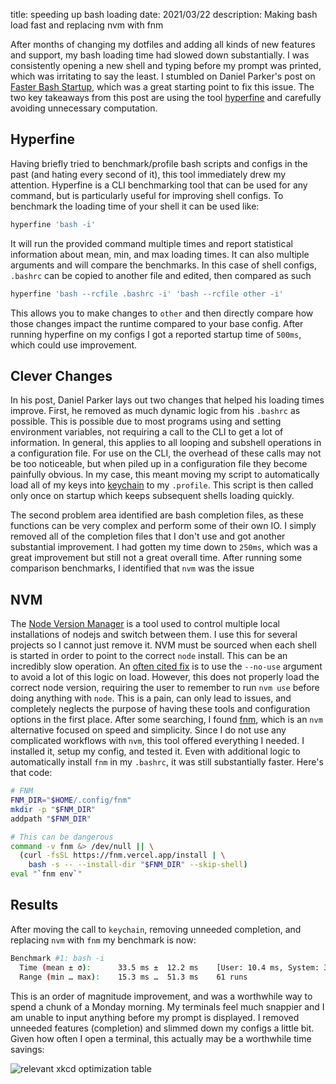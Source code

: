 title: speeding up bash loading
date: 2021/03/22
description: Making bash load fast and replacing nvm with fnm

After months of changing my dotfiles and adding all kinds of new features and
support, my bash loading time had slowed down substantially. I was consistently
opening a new shell and typing before my prompt was printed, which was irritating
to say the least. I stumbled on Daniel Parker's post on
[Faster Bash Startup](https://danpker.com/posts/faster-bash-startup/), which
was a great starting point to fix this issue.
The two key takeaways from this post are using the tool
[hyperfine](https://github.com/sharkdp/hyperfine) and carefully avoiding
unnecessary computation.

## Hyperfine

Having briefly tried to benchmark/profile bash scripts and configs in the past
(and hating every second of it), this tool immediately drew my attention.
Hyperfine is a CLI benchmarking tool that can be used for any command, but is
particularly useful for improving shell configs. To benchmark the loading time
of your shell it can be used like:

```bash
hyperfine 'bash -i'
```

It will run the provided command multiple times and report statistical information
about mean, min, and max loading times.
It can also multiple arguments and will compare the benchmarks. In this case of
shell configs, `.bashrc` can be copied to another file and edited, then compared
as such

```bash
hyperfine 'bash --rcfile .bashrc -i' 'bash --rcfile other -i'
```

This allows you to make changes to `other` and then directly compare how those
changes impact the runtime compared to your base config. After running hyperfine
on my configs I got a reported startup time of `500ms`, which could use improvement.

## Clever Changes

In his post, Daniel Parker lays out two changes that helped his loading times
improve. First, he removed as much dynamic logic from his `.bashrc` as possible.
This is possible due to most programs using and setting environment variables,
not requiring a call to the CLI to get a lot of information. In general,
this applies to all looping and subshell operations in a configuration file.
For use on the CLI, the overhead of these calls may not be too noticeable, but
when piled up in a configuration file they become painfully obvious. In my case,
this meant moving my script to automatically load all of my keys into
[keychain](https://wiki.archlinux.org/index.php/SSH_keys#Keychain) to my
`.profile`. This script is then called only once on startup which keeps subsequent
shells loading quickly.

The second problem area identified are bash completion files, as these functions
can be very complex and perform some of their own IO. I simply removed all of
the completion files that I don't use and got another substantial improvement.
I had gotten my time down to `250ms`, which was a great improvement but still not
a great overall time. After running some comparison benchmarks, I identified that
`nvm` was the issue

## NVM

The [Node Version Manager](https://github.com/nvm-sh/nvm) is a tool used to
control multiple local installations of nodejs and switch between them. I use
this for several projects so I cannot just remove it. NVM must be sourced when
each shell is started in order to point to the correct `node` install. This
can be an incredibly slow operation. An
[often cited fix](https://www.ioannispoulakas.com/2020/02/22/how-to-speed-up-shell-load-while-using-nvm/)
is to use the `--no-use` argument to avoid a lot of this logic on load. However,
this does not properly load the correct node version, requiring the user to
remember to run `nvm use` before doing anything with `node`. This is a pain,
can only lead to issues, and completely neglects the purpose of having these
tools and configuration options in the first place.
After some searching, I found [fnm](https://github.com/Schniz/fnm), which is an
`nvm` alternative focused on speed and simplicity. Since I do not use any
complicated workflows with `nvm`, this tool offered everything I needed. I
installed it, setup my config, and tested it. Even with additional logic
to automatically install `fnm` in my `.bashrc`, it was still substantially
faster. Here's that code:

```bash
# FNM
FNM_DIR="$HOME/.config/fnm"
mkdir -p "$FNM_DIR"
addpath "$FNM_DIR"

# This can be dangerous
command -v fnm &> /dev/null || \
  (curl -fsSL https://fnm.vercel.app/install | \
    bash -s -- --install-dir "$FNM_DIR" --skip-shell)
eval "`fnm env`"
```

## Results

After moving the call to `keychain`, removing unneeded completion, and replacing
`nvm` with `fnm` my benchmark is now:

```bash
Benchmark #1: bash -i
  Time (mean ± σ):      33.5 ms ±  12.2 ms    [User: 10.4 ms, System: 3.4 ms]
  Range (min … max):    15.3 ms …  51.3 ms    61 runs
```

This is an order of magnitude improvement, and was a worthwhile way to spend
a chunk of a Monday morning. My terminals feel much snappier and I am unable to
input anything before my prompt is displayed. I removed unneeded features (completion)
and slimmed down my configs a little bit. Given how often I open a terminal,
this actually may be a worthwhile time savings:

![relevant xkcd optimization table](https://imgs.xkcd.com/comics/is_it_worth_the_time.png)
